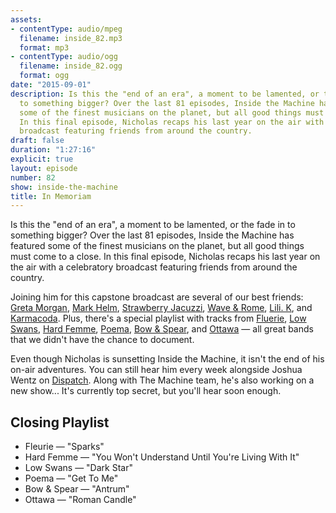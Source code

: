 ```yaml
---
assets:
- contentType: audio/mpeg
  filename: inside_82.mp3
  format: mp3
- contentType: audio/ogg
  filename: inside_82.ogg
  format: ogg
date: "2015-09-01"
description: Is this the "end of an era", a moment to be lamented, or the fade in
  to something bigger? Over the last 81 episodes, Inside the Machine has featured
  some of the finest musicians on the planet, but all good things must come to a close.
  In this final episode, Nicholas recaps his last year on the air with a celebratory
  broadcast featuring friends from around the country.
draft: false
duration: "1:27:16"
explicit: true
layout: episode
number: 82
show: inside-the-machine
title: In Memoriam
---
```

Is this the "end of an era", a moment to be lamented, or the fade in to something bigger? Over the last 81 episodes, Inside the Machine has featured some of the finest musicians on the planet, but all good things must come to a close. In this final episode, Nicholas recaps his last year on the air with a celebratory broadcast featuring friends from around the country.

Joining him for this capstone broadcast are several of our best friends: [Greta Morgan](/programs/inside-the-machine/75), [Mark Helm](/programs/inside-the-machine/80), [Strawberry Jacuzzi](/programs/inside-the-machine/78), [Wave & Rome](/programs/inside-the-machine/77), [Lili. K](/programs/inside-the-machine/63), and [Karmacoda](/programs/inside-the-machine/68). Plus, there's a special playlist with tracks from [Fluerie](http://www.fleuriemusic.com), [Low Swans](http://www.lowswans.com), [Hard Femme](https://hardfemme.bandcamp.com), [Poema](http://www.poemamusic.com), [Bow & Spear](https://bowandspear.bandcamp.com), and [Ottawa](http://listentoottawa.com) &mdash; all great bands that we didn't have the chance to document.

Even though Nicholas is sunsetting Inside the Machine, it isn't the end of his on-air adventures. You can still hear him every week alongside Joshua Wentz on [Dispatch](/programs/dispatch/). Along with The Machine team, he's also working on a new show... It's currently top secret, but you'll hear soon enough.

## Closing Playlist

* Fleurie &mdash; "Sparks"
* Hard Femme &mdash; "You Won't Understand Until You're Living With It"
* Low Swans &mdash; "Dark Star"
* Poema &mdash; "Get To Me"
* Bow & Spear &mdash; "Antrum"
* Ottawa &mdash; "Roman Candle"

